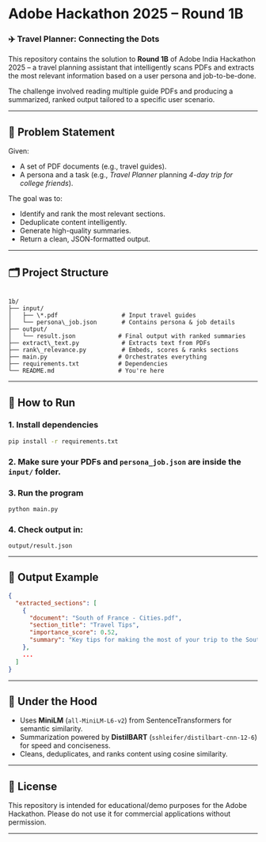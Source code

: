 
# Adobe Hackathon 2025 – Round 1B  
### ✈️ Travel Planner: Connecting the Dots

This repository contains the solution to **Round 1B** of Adobe India Hackathon 2025 – a travel planning assistant that intelligently scans PDFs and extracts the most relevant information based on a user persona and job-to-be-done.

The challenge involved reading multiple guide PDFs and producing a summarized, ranked output tailored to a specific user scenario.

---

## 🧠 Problem Statement

Given:
- A set of PDF documents (e.g., travel guides).
- A persona and a task (e.g., *Travel Planner* planning *4-day trip for college friends*).

The goal was to:
- Identify and rank the most relevant sections.
- Deduplicate content intelligently.
- Generate high-quality summaries.
- Return a clean, JSON-formatted output.

---

## 🗂 Project Structure

```

1b/
├── input/
│   ├── \*.pdf                  # Input travel guides
│   └── persona\_job.json       # Contains persona & job details
├── output/
│   └── result.json            # Final output with ranked summaries
├── extract\_text.py            # Extracts text from PDFs
├── rank\_relevance.py          # Embeds, scores & ranks sections
├── main.py                    # Orchestrates everything
├── requirements.txt           # Dependencies
└── README.md                  # You're here

````

---

## 🚀 How to Run

### 1. Install dependencies
```bash
pip install -r requirements.txt
````

### 2. Make sure your PDFs and `persona_job.json` are inside the `input/` folder.

### 3. Run the program

```bash
python main.py
```

### 4. Check output in:

```
output/result.json
```

---

## 📌 Output Example

```json
{
  "extracted_sections": [
    {
      "document": "South of France - Cities.pdf",
      "section_title": "Travel Tips",
      "importance_score": 0.52,
      "summary": "Key tips for making the most of your trip to the South of France..."
    },
    ...
  ]
}
```

---

## 🤖 Under the Hood

* Uses **MiniLM** (`all-MiniLM-L6-v2`) from SentenceTransformers for semantic similarity.
* Summarization powered by **DistilBART** (`sshleifer/distilbart-cnn-12-6`) for speed and conciseness.
* Cleans, deduplicates, and ranks content using cosine similarity.

---


## 📝 License

This repository is intended for educational/demo purposes for the Adobe Hackathon. Please do not use it for commercial applications without permission.

---

